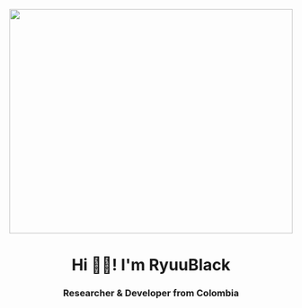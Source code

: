 
<p align="center" width="2560" height="1600">
  <img align="center"  width="100%" height="400" background-size: "cover" src="https://user-images.githubusercontent.com/22943806/205162534-2d1660dd-8d8f-49c8-ba75-0c7bdedc4798.jpg">
  <h1 align="center">Hi 🤙🏼! I'm RyuuBlack</h1>
  <h3 align="center"><strong>Researcher & Developer<strong> from Colombia </h3>
</p>


